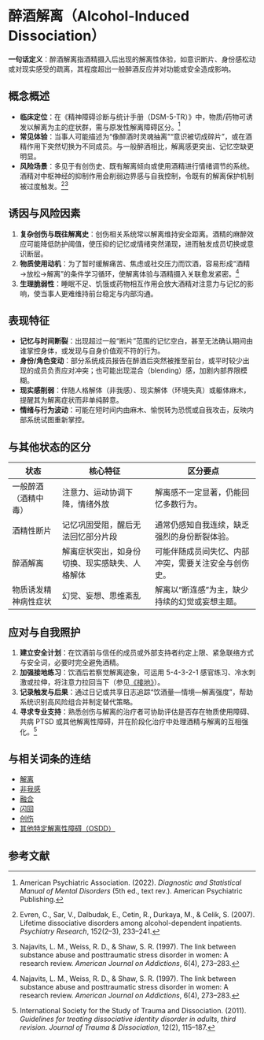 # 醉酒解离（Alcohol-Induced Dissociation）

**一句话定义**：醉酒解离指酒精摄入后出现的解离性体验，如意识断片、身份感松动或对现实感受的疏离，其程度超出一般醉酒反应并对功能或安全造成影响。

## 概念概述

- **临床定位**：在《精神障碍诊断与统计手册（DSM-5-TR）》中，物质/药物可诱发以解离为主的症状群，需与原发性解离障碍区分。[^apa2022]
- **常见体验**：当事人可能描述为“像醉酒时灵魂抽离”“意识被切成碎片”，或在酒精作用下突然切换为不同成员。与一般醉酒相比，解离感更突出、记忆空缺更明显。
- **风险场景**：多见于有创伤史、既有解离倾向或使用酒精进行情绪调节的系统。酒精对中枢神经的抑制作用会削弱边界感与自我控制，令既有的解离保护机制被过度触发。[^evren2007][^najavits2004]

## 诱因与风险因素

1. **复杂创伤与既往解离史**：创伤相关系统常以解离维持安全距离。酒精的麻醉效应可能降低防护阈值，使压抑的记忆或情绪突然涌现，进而触发成员切换或意识断层。
2. **物质使用动机**：为了暂时缓解痛苦、焦虑或社交压力而饮酒，容易形成“酒精→放松→解离”的条件学习循环，使解离体验与酒精摄入关联愈发紧密。[^najavits2004]
3. **生理脆弱性**：睡眠不足、饥饿或药物相互作用会放大酒精对注意力与记忆的影响，使当事人更难维持前台稳定与内部沟通。

## 表现特征

- **记忆与时间断裂**：出现超过一般“断片”范围的记忆空白，甚至无法确认期间由谁掌控身体，或发现与自身价值观不符的行为。
- **身份/角色变动**：部分系统成员报告在醉酒后突然被推至前台，或平时较少出现的成员负责应对冲突；也可能出现混合（blending）感，加剧内部界限模糊。
- **现实感削弱**：伴随人格解体（非我感）、现实解体（环境失真）或躯体麻木，提醒其为解离症状而非单纯醉意。
- **情绪与行为波动**：可能在短时间内由麻木、愉悦转为恐慌或自我攻击，反映内部系统试图重新掌控。

## 与其他状态的区分

| 状态                 | 核心特征 | 区分要点 |
| -------------------- | -------- | -------- |
| 一般醉酒（酒精中毒） | 注意力、运动协调下降，情绪外放 | 解离感不一定显著，仍能回忆多数行为。
| 酒精性断片           | 记忆巩固受阻，醒后无法回忆部分片段 | 通常仍感知自我连续，缺乏强烈的身份断裂体验。
| 醉酒解离             | 解离症状突出，如身份切换、现实感缺失、人格解体 | 可能伴随成员间失忆、内部冲突，需要关注安全与创伤史。
| 物质诱发精神病性症状 | 幻觉、妄想、思维紊乱 | 解离以“断连感”为主，缺少持续的幻觉或妄想主题。

## 应对与自我照护

1. **建立安全计划**：在饮酒前与信任的成员或外部支持者约定上限、紧急联络方式与安全词，必要时完全避免酒精。
2. **加强接地练习**：饮酒后若察觉解离迹象，可运用 5-4-3-2-1 感官练习、冷水刺激或拉伸，将注意力拉回当下（参见[《接地》](entries/实践与支持/Grounding.md)）。
3. **记录触发与后果**：通过日记或共享日志追踪“饮酒量—情境—解离强度”，帮助系统识别高风险组合并制定替代策略。
4. **寻求专业支持**：熟悉创伤与解离的治疗者可协助评估是否存在物质使用障碍、共病 PTSD 或其他解离性障碍，并在阶段化治疗中处理酒精与解离的互相强化。[^isstd2011]

## 与相关词条的连结

- [解离](entries/系统体验与机制/Dissociation.md)
- [非我感](entries/系统体验与机制/Depersonalization.md)
- [融合](entries/系统体验与机制/Fusion.md)
- [闪回](entries/诊断与临床/Flashback.md)
- [创伤](entries/诊断与临床/Trauma.md)
- [其他特定解离性障碍（OSDD）](entries/诊断与临床/OSDD.md)

## 参考文献

[^apa2022]: American Psychiatric Association. (2022). *Diagnostic and Statistical Manual of Mental Disorders* (5th ed., text rev.). American Psychiatric Publishing.
[^evren2007]: Evren, C., Sar, V., Dalbudak, E., Cetin, R., Durkaya, M., & Celik, S. (2007). Lifetime dissociative disorders among alcohol-dependent inpatients. *Psychiatry Research*, 152(2–3), 233–241.
[^najavits2004]: Najavits, L. M., Weiss, R. D., & Shaw, S. R. (1997). The link between substance abuse and posttraumatic stress disorder in women: A research review. *American Journal on Addictions*, 6(4), 273–283.
[^isstd2011]: International Society for the Study of Trauma and Dissociation. (2011). *Guidelines for treating dissociative identity disorder in adults, third revision*. *Journal of Trauma & Dissociation*, 12(2), 115–187.
